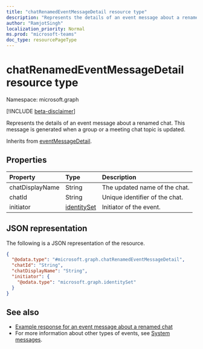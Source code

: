 ```yaml
---
title: "chatRenamedEventMessageDetail resource type"
description: "Represents the details of an event message about a renamed chat."
author: "RamjotSingh"
localization_priority: Normal
ms.prod: "microsoft-teams"
doc_type: resourcePageType
---
```


# chatRenamedEventMessageDetail resource type

Namespace: microsoft.graph

[!INCLUDE [beta-disclaimer](../../includes/beta-disclaimer.md)]

Represents the details of an event message about a renamed chat.
This message is generated when a group or a meeting chat topic is updated.


Inherits from [eventMessageDetail](../resources/eventmessagedetail.md).

## Properties
|Property|Type|Description|
|:---|:---|:---|
|chatDisplayName|String|The updated name of the chat.|
|chatId|String|Unique identifier of the chat.|
|initiator|[identitySet](../resources/identityset.md)|Initiator of the event.|

## JSON representation
The following is a JSON representation of the resource.
<!-- {
  "blockType": "resource",
  "@odata.type": "microsoft.graph.chatRenamedEventMessageDetail",
  "baseType": "microsoft.graph.eventMessageDetail"
}
-->
``` json
{
  "@odata.type": "#microsoft.graph.chatRenamedEventMessageDetail",
  "chatId": "String",
  "chatDisplayName": "String",
  "initiator": {
    "@odata.type": "microsoft.graph.identitySet"
  }
}
```


## See also
- [Example response for an event message about a renamed chat](/graph/system-messages/#chat-renamed)
- For more information about other types of events, see [System messages](/graph/system-messages).